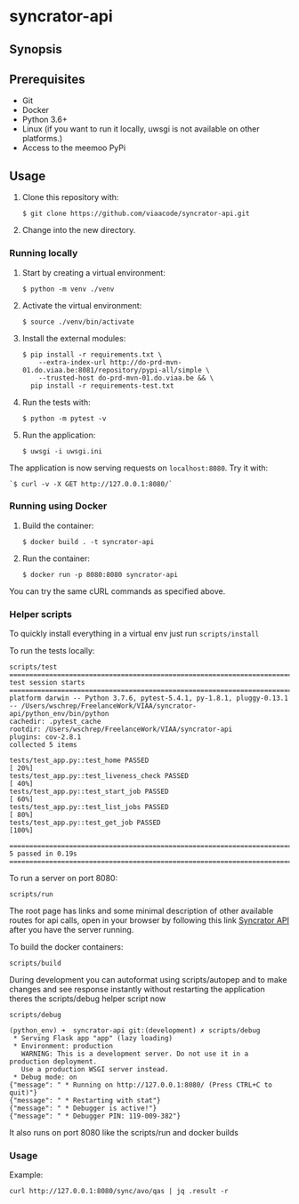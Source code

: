 # syncrator-api

## Synopsis

## Prerequisites

* Git
* Docker
* Python 3.6+
* Linux (if you want to run it locally, uwsgi is not available on other platforms.)
* Access to the meemoo PyPi

## Usage

1. Clone this repository with:

    `$ git clone https://github.com/viaacode/syncrator-api.git`

2. Change into the new directory.

### Running locally

1. Start by creating a virtual environment:

    `$ python -m venv ./venv`

2. Activate the virtual environment:

    `$ source ./venv/bin/activate`

3. Install the external modules:

    ```shell
    $ pip install -r requirements.txt \
        --extra-index-url http://do-prd-mvn-01.do.viaa.be:8081/repository/pypi-all/simple \
        --trusted-host do-prd-mvn-01.do.viaa.be && \
      pip install -r requirements-test.txt
    ```

4. Run the tests with:

    `$ python -m pytest -v`

5. Run the application:

   `$ uwsgi -i uwsgi.ini`

The application is now serving requests on `localhost:8080`. Try it with:

    `$ curl -v -X GET http://127.0.0.1:8080/`


### Running using Docker

1. Build the container:

   `$ docker build . -t syncrator-api`

2. Run the container:

   `$ docker run -p 8080:8080 syncrator-api`

You can try the same cURL commands as specified above.

### Helper scripts
To quickly install everything in a virtual env just run
``` scripts/install ```

To run the tests locally:
``` 
scripts/test
================================================================================ test session starts ================================================================================
platform darwin -- Python 3.7.6, pytest-5.4.1, py-1.8.1, pluggy-0.13.1 -- /Users/wschrep/FreelanceWork/VIAA/syncrator-api/python_env/bin/python
cachedir: .pytest_cache
rootdir: /Users/wschrep/FreelanceWork/VIAA/syncrator-api
plugins: cov-2.8.1
collected 5 items

tests/test_app.py::test_home PASSED                                                                                                                                           [ 20%]
tests/test_app.py::test_liveness_check PASSED                                                                                                                                 [ 40%]
tests/test_app.py::test_start_job PASSED                                                                                                                                      [ 60%]
tests/test_app.py::test_list_jobs PASSED                                                                                                                                      [ 80%]
tests/test_app.py::test_get_job PASSED                                                                                                                                        [100%]

================================================================================= 5 passed in 0.19s =================================================================================
```

To run a server on port 8080:

``` 
scripts/run 
```
The root page has links and some minimal description of other available routes for api calls, open in your browser by
following this link <a href="http://127.0.0.1:8080/">Syncrator API</a> after you have the server running.



To build the docker containers:

```
scripts/build
```

During development you can autoformat using scripts/autopep and to make changes and see response instantly without restarting the application
theres the scripts/debug helper script now
```
scripts/debug

(python_env) ➜  syncrator-api git:(development) ✗ scripts/debug
 * Serving Flask app "app" (lazy loading)
 * Environment: production
   WARNING: This is a development server. Do not use it in a production deployment.
   Use a production WSGI server instead.
 * Debug mode: on
{"message": " * Running on http://127.0.0.1:8080/ (Press CTRL+C to quit)"}
{"message": " * Restarting with stat"}
{"message": " * Debugger is active!"}
{"message": " * Debugger PIN: 119-009-382"}

```
It also runs on port 8080 like the scripts/run and docker builds


### Usage

Example:
```
curl http://127.0.0.1:8080/sync/avo/qas | jq .result -r
```
